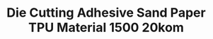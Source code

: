 ---
layout: product
title: "Die Cutting Adhesive Sand Paper TPU Material 1500 20kom"
price: "500" 
desc: "N/A"
img_path: "/assets/img/BD0085.webp"
brand: "AMMO"
available: false
special_offer: false
new: false
soon: false
cat: "070000"
subcat: "070100"
subsubcat: "070105"
sifra: "BD0085"
popular: false
spec: false
---